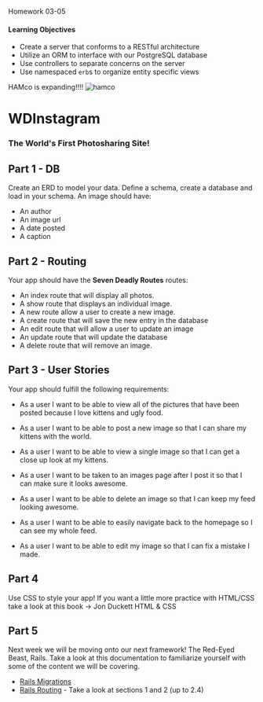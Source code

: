 Homework 03-05

#### Learning Objectives
- Create a server that conforms to a RESTful architecture
- Utilize an ORM to interface with our PostgreSQL database
- Use controllers to separate concerns on the server
- Use namespaced `erb`s to organize entity specific views

HAMco is expanding!!!!
![hamco](http://www.marcellusonmainstreet.org/uploads/businesses/logos/1c6cd25a-ebbb-4213-9c30-135e16cbc7a6.jpg)

# WDInstagram
### The World's First Photosharing Site!

## Part 1 - DB

Create an ERD to model your data. Define a schema, create a database and load in your schema.
An image should have:

- An author
- An image url
- A date posted
- A caption

## Part 2 - Routing

Your app should have the __Seven Deadly Routes__ routes:

- An index route that will display all photos.
- A show route that displays an individual image.
- A new route allow a user to create a new image.
- A create route that will save the new entry in the database
- An edit route that will allow a user to update an image
- An update route that will update the database
- A delete route that will remove an image.

## Part 3 - User Stories

Your app should fulfill the following requirements:

- As a user I want to be able to view all of the pictures that have been posted because I love kittens and ugly food.
- As a user I want to be able to post a new image so that I can share my kittens with the world.
- As a user I want to be able to view a single image so that I can get a close up look at my kittens.
- As a user I want to be taken to an images page after I post it so that I can make sure it looks awesome.
- As a user I want to be able to delete an image so that I can keep my feed looking awesome.
- As a user I want to be able to easily navigate back to the homepage so I can see my whole feed.

- As a user I want to be able to edit my image so that I can fix a mistake I made.

## Part 4

Use CSS to style your app! If you want a little more practice with HTML/CSS take a look at this book -> Jon Duckett HTML & CSS

## Part 5

Next week we will be moving onto our next framework! The Red-Eyed Beast, Rails. Take a look at this documentation to familiarize yourself with some of the content we will be covering.
- [Rails Migrations](http://guides.rubyonrails.org/migrations.html)
- [Rails Routing](http://guides.rubyonrails.org/routing.html) - Take a look at sections 1 and 2 (up to 2.4)
